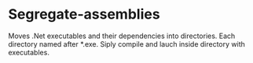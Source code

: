 # Segregate-assemblies

Moves .Net executables and their dependencies into directories. Each directory named after *.exe.
Siply compile and lauch inside directory with executables.
